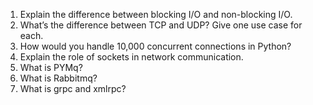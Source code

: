 1. Explain the difference between blocking I/O and non-blocking I/O.
2. What’s the difference between TCP and UDP? Give one use case for each.
3. How would you handle 10,000 concurrent connections in Python?
4. Explain the role of sockets in network communication.
5. What is PYMq?
6. What is Rabbitmq?
7. What is grpc and xmlrpc?
